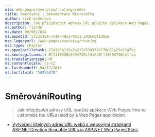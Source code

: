 ```yaml
---
uid: web-pages/overview/routing/index
title: Směrování | Dokumentace Microsoftu
author: rick-anderson
description: Jak přizpůsobit adresy URL použité aplikace Web Pages.
ms.author: riande
ms.date: 09/08/2014
ms.assetid: 5322c2e8-7cd9-4d61-9611-39d6e5f2d936
msc.legacyurl: /web-pages/overview/routing
msc.type: chapter
ms.openlocfilehash: 27d195b13fa7a215859d3782f78e51e29a73a7ee
ms.sourcegitcommit: 0f1119340e4464720cfd16d0ff15764746ea1fea
ms.translationtype: MT
ms.contentlocale: cs-CZ
ms.lasthandoff: 04/17/2019
ms.locfileid: "59386278"
---
```

# <a name="routing"></a><span data-ttu-id="f9cdf-103">Směrování</span><span class="sxs-lookup"><span data-stu-id="f9cdf-103">Routing</span></span>

> <span data-ttu-id="f9cdf-104">Jak přizpůsobit adresy URL použité aplikace Web Pages.</span><span class="sxs-lookup"><span data-stu-id="f9cdf-104">How to customize the URLs used by a Web Pages application.</span></span>


- [<span data-ttu-id="f9cdf-105">Vytvoření čitelných adres URL webů s webovými stránkami ASP.NET</span><span class="sxs-lookup"><span data-stu-id="f9cdf-105">Creating Readable URLs in ASP.NET Web Pages Sites</span></span>](creating-readable-urls-in-aspnet-web-pages-sites.md)
